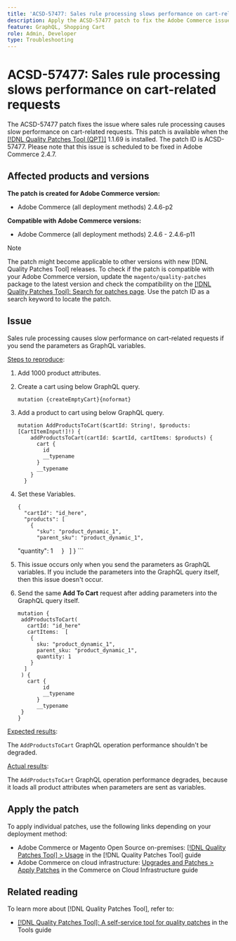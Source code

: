 ```yaml
---
title: 'ACSD-57477: Sales rule processing slows performance on cart-related requests'
description: Apply the ACSD-57477 patch to fix the Adobe Commerce issue where in a project with many product attributes available (For example 1000 attributes), when AddProductsToCart GraphQL operation is executed with variables, Commerce tries to load all these product attributes and causes slow performance issues from the AddProductsToCart GraphQL operation.
feature: GraphQL, Shopping Cart
role: Admin, Developer
type: Troubleshooting
---
```


# ACSD-57477: Sales rule processing slows performance on cart-related requests

The ACSD-57477 patch fixes the issue where sales rule processing causes slow performance on cart-related requests. This patch is available when the [[!DNL Quality Patches Tool (QPT)]](/help/tools/quality-patches-tool/quality-patches-tool-to-self-serve-quality-patches.md) 1.1.69 is installed. The patch ID is ACSD-57477. Please note that this issue is scheduled to be fixed in Adobe Commerce 2.4.7.

## Affected products and versions

**The patch is created for Adobe Commerce version:**

* Adobe Commerce (all deployment methods) 2.4.6-p2

**Compatible with Adobe Commerce versions:**

* Adobe Commerce (all deployment methods) 2.4.6 - 2.4.6-p11

>[!NOTE]
>
>The patch might become applicable to other versions with new [!DNL Quality Patches Tool] releases. To check if the patch is compatible with your Adobe Commerce version, update the `magento/quality-patches` package to the latest version and check the compatibility on the [[!DNL Quality Patches Tool]: Search for patches page](https://experienceleague.adobe.com/tools/commerce-quality-patches/index.html). Use the patch ID as a search keyword to locate the patch.

## Issue

Sales rule processing causes slow performance on cart-related requests if you send the parameters as GraphQL variables.

<u>Steps to reproduce</u>:

1. Add 1000 product attributes.
2. Create a cart using below GraphQL query.

    ```
    mutation {createEmptyCart}{noformat}
    ```

3. Add a product to cart using below GraphQL query.

    ```
    mutation AddProductsToCart($cartId: String!, $products: [CartItemInput!]!) {
        addProductsToCart(cartId: $cartId, cartItems: $products) {
          cart {
            id
            __typename
          }
          __typename
        }
      }
    ```

4. Set these Variables.

    ```
    {
      "cartId": "id_here",
      "products": [
        {
          "sku": "product_dynamic_1",
          "parent_sku": "product_dynamic_1",
          "quantity": 1
        }
      ]
    }
    ```

5. This issue occurs only when you send the parameters as GraphQL variables. If you include the parameters into the GraphQL query itself, then this issue doesn't occur.
6. Send the same **Add To Cart** request after adding parameters into the GraphQL query itself.

    ```
    mutation {
     addProductsToCart(
       cartId: "id_here"
       cartItems:  [
        {
          sku: "product_dynamic_1",
          parent_sku: "product_dynamic_1",
          quantity: 1
        }
      ]
     ) {
       cart {
            id
            __typename
          }
          __typename
     }
    }
    ```

<u>Expected results</u>:

The `AddProductsToCart` GraphQL operation performance shouldn't be degraded.

<u>Actual results</u>:

The `AddProductsToCart` GraphQL operation performance degrades, because it loads all product attributes when parameters are sent as variables.

## Apply the patch

To apply individual patches, use the following links depending on your deployment method:

* Adobe Commerce or Magento Open Source on-premises: [[!DNL Quality Patches Tool] > Usage](/help/tools/quality-patches-tool/usage.md) in the [!DNL Quality Patches Tool] guide
* Adobe Commerce on cloud infrastructure: [Upgrades and Patches > Apply Patches](https://experienceleague.adobe.com/docs/commerce-cloud-service/user-guide/develop/upgrade/apply-patches.html) in the Commerce on Cloud Infrastructure guide

## Related reading

To learn more about [!DNL Quality Patches Tool], refer to:

* [[!DNL Quality Patches Tool]: A self-service tool for quality patches](/help/tools/quality-patches-tool/quality-patches-tool-to-self-serve-quality-patches.md) in the Tools guide
